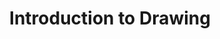 ---
title: Introduction to Drawing
number: ART 020
description: EXAMPLE DESCRIPTION
bulletin-link: http://bulletins.psu.edu/undergrad/courses/a/art/020
pathway-list:
---